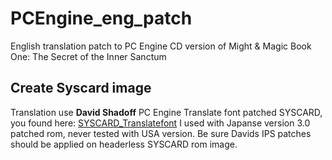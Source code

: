 # PCEngine_eng_patch
English translation patch to PC Engine CD version of Might &amp; Magic Book One: The Secret of the Inner Sanctum

## Create Syscard image
Translation use **David Shadoff** PC Engine Translate font patched SYSCARD, you found here: [SYSCARD_Translatefont](https://github.com/dshadoff/SYSCARD_Translatefont)
I used with Japanse version 3.0 patched rom, never tested with USA version. Be sure Davids IPS patches should be applied on headerless SYSCARD rom image.

  

